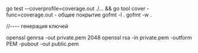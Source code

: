 go test --coverprofile=coverage.out ./... && go tool cover -func=coverage.out - общее покрытие
gofmt -l .
gofmt -w .



//---- генерация ключей 

openssl genrsa -out private.pem 2048
openssl rsa -in private.pem -outform PEM -pubout -out public.pem
